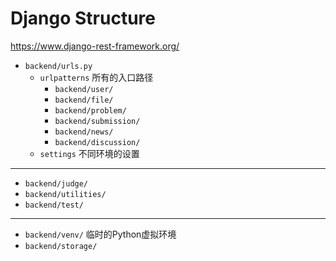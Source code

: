 # Django Structure

https://www.django-rest-framework.org/

- `backend/urls.py`
    - `urlpatterns` 所有的入口路径
        - `backend/user/`
        - `backend/file/`
        - `backend/problem/`
        - `backend/submission/`
        - `backend/news/`
        - `backend/discussion/`
    - `settings` 不同环境的设置

---

- `backend/judge/`
- `backend/utilities/`
- `backend/test/`

---

- `backend/venv/` 临时的Python虚拟环境
- `backend/storage/`
